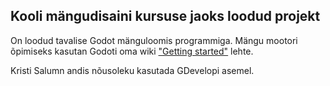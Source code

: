 ## Kooli mängudisaini kursuse jaoks loodud projekt

On loodud tavalise Godot mänguloomis programmiga.
Mängu mootori õpimiseks kasutan Godoti oma wiki ["Getting started"](https://docs.godotengine.org/en/stable/getting_started/introduction/index.html) lehte.

Kristi Salumn andis nõusoleku kasutada GDevelopi asemel.
